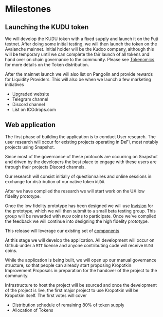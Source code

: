 # Milestones

## Launching the KUDU token
We will develop the KUDU token with a fixed supply and launch it on the Fuji testnet. After doing some initial testing, we will then launch the token on the Avalanche mainnet. Initial holder will be the Kudoo company, although this will be temporary until we can complete the fair launch of all tokens and hand over on chain governance to the community. Please see [Tokenomics](Tokenomics.md) for more details on the Token distribution.

After the mainnet launch we will also list on Pangolin and provide rewards for Liquidity Providers. This will also be when we launch a few marketing initiatives
* Upgraded website
* Telegram channel
* Discord channel
* List on ICOdrops.com 


## Web application
The first phase of building the application is to conduct User research. The user research will occur for existing projects operating in DeFi, most notably projects using Snapshot.

Since most of the governance of these protocols are occurring on Snapshot and driven by the developers the best place to engage with these users are through their projects Discord channels.

Our research will consist initially of questionnaires and online sessions in exchange for distribution of our native token `KUDU`. 

After we have compiled the research we will start work on the UX low fidelity prototype.

Once the low fidelity prototype has been designed we will use [Invision](https://www.invisionapp.com/) for the prototype, which we will then submit to a small beta testing group. This group will be rewarded with `KUDU` coins to participate. Once we've compiled the feedback we will continue into designing the high fidelity prototype.

This release will leverage our existing set of [components](https://github.com/kudoo-cloud/shared-components)

At this stage we will develop the application. All development will occur on Github under a `MIT` license and anyone contributing code will receive `KUDU` coins.

While the application is being built, we will open up our manual governance structure, so that people can already start proposing Kropotkin Improvement Proposals in preparation for the handover of the project to the community.

Infrastructure to host the project will be sourced and once the development of the project is live, the first major project to use Kropotkin will be Kropotkin itself. The first votes will cover
* Distribution schedule of remaining 80% of token supply
* Allocation of Tokens